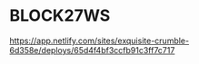 # BLOCK27WS
https://app.netlify.com/sites/exquisite-crumble-6d358e/deploys/65d4f4bf3ccfb91c3ff7c717
